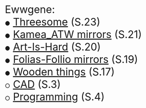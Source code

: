   <font size="6">
Ewwgene:<br>
<font size="4">&#9679;</font> <a href="https://ewwgene.github.io/Threesome/"><u>Threesome</u></a> (S.23)<br>
<font size="4">&#9679;</font> <a href="https://ewwgene.github.io/Kamea_ATW/"><u>Kamea_ATW mirrors</u></a> (S.21)<br>
<font size="4">&#9679;</font> <a href="https://ewwgene.github.io/Art-Is-Hard/"><u>Art-Is-Hard</u></a> (S.20)<br>
<font size="4">&#9679;</font> <a href="https://ewwgene.github.io/Folias-Follio/"><u>Folias-Follio mirrors</u></a> (S.19)<br>
<font size="4">&#9679;</font> <a href="https://ewwgene.github.io/Wooden/"><u>Wooden things</u></a> (S.17)<br>
<font size="4">&#9675;</font> <a href="https://ewwgene.github.io/CAD/"><u>CAD</u></a> (S.3)<br>
<font size="4">&#9675;</font> <a href="https://ewwgene.github.io/Programming/"><u>Programming</u></a> (S.4)<br>

  
  </font>

